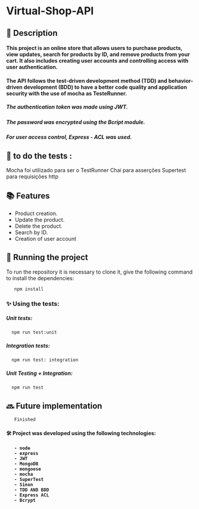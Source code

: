 # Virtual-Shop-API

## :memo: Description
<h4> This project is an online store that allows users to purchase products, view updates, search for products by ID, and remove products from your cart. It also includes creating user accounts and controlling access with user authentication. </h4>

<h4>The API follows the test-driven development method (TDD) and behavior-driven development (BDD) to have a better code quality and application security with the
use of mocha as TesteRunner.</h4>
<h5> The authentication token was made using JWT. </h5>
<h5> The password was encrypted using the Bcript module. <h5>
<h5> For user access control, Express - ACL was used. </h5>


## 📍 to do the tests : 


Mocha foi utilizado para ser o TestRunner
Chai para asserções 
Supertest para requisições http 



## :books: Features
- Product creation.
- Update the product.
- Delete the product.
- Search by ID.
- Creation of user account


## :rocket: Running the project
To run the repository it is necessary to clone it, give the following command to install the dependencies:

       npm install
 
<h3>✨ Using the tests:</h3>


<h5> Unit tests: </h5>


      npm run test:unit


<h5> Integration tests: </h5>


      npm run test: integration

 
<h5> Unit Testing + Integration: </h5>


      npm run test

 
## :soon: Future implementation
       Finished
 
<h4> 🛠 Project was developed using the following technologies: <h4>

       - node
       - express
       - JWT
       - MongoDB
       - mongoose
       - mocha
       - SuperTest
       - Sinon
       - TDD AND BDD
       - Express ACL
       - Bcrypt
